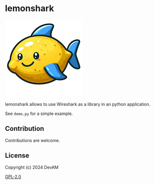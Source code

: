 # lemonshark

![icon](https://raw.githubusercontent.com/CodeDevAM/lemonshark/main/icon.png)

lemonshark allows to use Wireshark as a library in an python application.

See `demo.py` for a simple example.

## Contribution

Contributions are welcome.

## License

Copyright (c) 2024 DevAM

[GPL-2.0](https://www.gnu.org/licenses/old-licenses/gpl-2.0.txt)